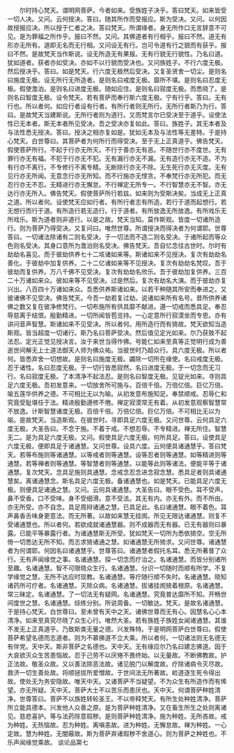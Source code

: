 <!-- { "loadSidebar": true } -->
　　尔时持心梵天。谓明网菩萨。今者如来。受族姓子决乎。答曰梵天。如来皆受一切人决。又问。云何授决。答曰。随其所作而受报应。斯为受决。又问。以何因故授报应决。所以授于仁者之决。答曰梵天。所谓缘者。身无所作口无言辞意不可见。是为罪福之所作乎。报曰不然。又问。其佛道者有行相乎。报曰不然。道无有形亦无所有。道即无名而无行相。又问设无有行。岂可令道有行之貌而有获乎。报曰不然。是故梵天当作斯说。设无所造无有果报。无有行貌无行貌性。乃名曰道。犹如道者。获者亦如受决。亦如不以行貌而受决也。又问族姓子。不行六度无极。然后授决乎。答曰。如是梵天。行六度无极然后受决。又复圣贤舍一切尘。是则名曰施度无极。设无所行无所造者。是则名曰戒度无极。靡所不堪。是则名曰忍度无极。假使澹泊。是则名曰进度无极。随如应住。是则名曰寂度无极。而悉晓了。是则名曰智度无极。设令梵天。若有菩萨而奉行斯六度无极。宁有行乎。答曰。无有行也。所以者何。如应行者设有行者。有所行者则无所行。无所行者斯乃为行。答曰。是故梵天当建斯说。无所行者则为道行。又而梵言尔已受决至于道乎。设使法性已无本者。斯无本者所见受决。吾之受决亦复如此。答曰。族姓子。其无本者及与法性悉无授决。答曰。授决之相亦复如是。犹如无本及与法性等无差特。于是持心梵天。白世尊曰。其菩萨者为何所行而得受决。至于无上正真道乎。佛告梵天。假使菩萨所行。不起于行亦无所灭。不行于善亦无有恶。不随世行亦不度世。无有罪行亦无有福。不犯于行亦无不犯。无有漏行亦无不漏。无有造行亦无不造。不为有行亦不离行。不专修行不离专精。无断除行亦无不除。无生死行亦无灭度。无有见行亦无所闻。无意念行亦无所知。而不行施亦无悭贪。不奉梵行亦无所犯。而无忍行亦无不忍。无精进行亦无懈怠。不行禅定无所专一。不行智慧亦无不智。亦无达行亦无所入。佛告梵天。假使菩萨所行若兹。如来则为受斯决矣。当成无上正真之道。所以者何。设使梵天应如行者。有所行者志有所造。若行于道而起想行。若无想行而行于道。有所造行若无造行。行于道者。有所放逸无所放逸。有所戏乐无所戏乐。斯为道者则非道行。以是之故。梵天当知。莫作斯观。皆度一切诸所造行。则为菩萨乃得受决。又复问曰。唯然世尊。所谓授决而得决者为何谓耶。世尊答曰。一切诸法除诸有二则名受决。于一切法而不造二则名受决。于诸所起而等众色则名受决。其身口意所为澹泊则名受决。佛告梵天。吾自忆念往古世时。尔时有劫劫名喜见。而于彼劫供养七十二垓诸如来等。斯诸如来不见授决。复次有劫劫名善化。于彼劫中加复供养。二十二亿诸如来等不见授决。复次有劫劫名梵叹。吾于彼劫而复供养。万八千佛不见受决。复次有劫劫名欣乐。吾于彼劫加复供养。三百二十万诸如来众。彼如来等不见受决。过是然后。复次有劫名大演。而于彼劫亦复兴出。八百四十万诸如来众。吾悉供养斯诸如来。以若干种随其所安而奉进之。又彼诸佛不见受决。佛告梵天。今吾一劫若复过劫。说诸如来所有名号。昔所供养诸佛之数又复在彼净修梵行。一切布施所有供具靡不献进。遵一切戒而悉具足。奉忍辱慈离于结恨。殷勤精进。一切所闻皆苞览持。一心定意所行寂漠坐而专思。亦有讲问音声智慧。斯诸如来不见受决。所以者何。用所造行而有猗故。梵天欲知当造斯观。皆当超度一切诸行。斯乃名曰菩萨受决。然后值见定光如来。尔乃获致不起法忍。定光正觉见授决言。汝于来世当得作佛。号能仁如来至真等正觉明行成为善逝世间解无上士道法御天人师为佛众祐。当彼世时乃超众行。具六度无极。所以者何。皆悉弃舍一切想故。是则名曰施度无极。蠲除一切所在缘使。名曰戒度无极。忍于诸性。名曰忍度无极。于一切行皆悉寂然。名曰进度无极。于一切念而无习行。名曰寂度无极。了本清净不起法忍。是则名曰智度无极。见锭光如来。寻则具足六度无极。吾初发意来。一切放舍所可施与。百倍千倍。万倍亿倍。巨亿万倍。喻五莲华供养之德。不可相比无以为喻。从初发意布施知足。奉禁顺戒。忍辱仁和究竟受耻堪任于法。精进殷勤遵修不倦。禅定寂漠常无有着。从初发意观察智慧常不放逸。计斯智慧诸度无极。百倍千倍。万倍亿倍。巨亿万倍。不可相比无以为喻。是故梵天。当造斯观。在彼世时。寻即具足六度无极。又问世尊。云何具足六度无极。大圣告曰。不念于施。不着于戒。不想忍辱。不专精进。禅无所住。智慧无二。是为具足六度无极。又问。假使具足六度无极。何所具足。答曰。设使具足六度无极。便即具足于诸通慧。又问世尊。设具六度。云何便具诸通慧乎。答曰梵天。若等布施则等诸通慧。以等戒者则等通慧。设等忍者则等通慧。如等精进则等通慧。若等禅者则等通慧。等智慧者则等通慧。以能等此则等诸法。便能平等于诸通慧。复次梵天。念具足施则具通慧。念戒念忍念进念寂念慧。悉具足者则具诸通慧矣。离诸通慧念。斯名具足六度无极。备诸通慧也。如是梵天。已能具足六度无极。则便具足诸通之慧。又问。云何具诸通慧。大圣告曰。眼不受色。耳不受声。鼻不受香。口不受味。身不受细滑。意不受法。其无有内。亦无有外。而不所由。亦无所受。亦不自念。具足周辩诸通之慧。已具足此。名曰诸通慧。眼不着色。耳声鼻香舌味身更意法。而无所著。以故如来慧无挂阂。所见无限达诸通慧。则复不受诸通慧也。所以者何。若欲成就诸通慧器。则不成器而无有器。已无有器则曰暴露。已能平等暴露行者。为诸通慧斯无所受。犹如梵天一切所为悉依猗空。空无所倚一切悉达无所不知。而志求猗诸通之慧。如诸通慧无所猗求。又问世尊。诸通慧者为何谓耶。何因名曰诸通慧乎。世尊答曰。诸通慧者假托名耳。悉无所著普了众行。无有声闻缘觉之事。名诸通慧。探一切念而疗治之。名诸通慧。而皆分别诸所至趣。名诸通慧。智不可限晓众生行。名诸通慧。分识一切随时而顺有所学。不复学缘觉之慧。无所不达应时现教。名诸通慧。等疗随行顺不失时。名诸通慧。晓知诸药所可疗者。名诸通慧。灭除众病。名诸通慧。拔诸挂阂猗着根原。名诸通慧。常三昧定。名诸通慧。了一切法无有疑网。名诸通慧。究竟普达靡所不知。开畅世间度世之慧。名诸通慧。综练分别。所说周备。一切敏达。梵天。是故名诸通慧。于是持心梵天。白世尊曰。至未曾有天中之天。诸佛世尊而无有心。因慧名心心本清净。如来至真究尽晓了众生心行。唯然大圣。若有族姓子族姓女闻诸通慧。其谁不发无上正真道乎。乃致斯类无量之德。兴发殊特。于是明网菩萨白世尊曰。假使菩萨希望名德而志道者。则为不慕佛道不立大乘。所以者何。一切诸法则无名德无有伴党。天中天。斯非菩萨之名德也。天中天。无有缘应尔乃名曰建志佛道。因于大哀欲灭众生苦患恼故。忍于己劳不以厌惓不畏终始。以无量故。不断佛教故。护正法故。敬圣众故。又以善法除恶法故。诸见脱门以解度故。疗除诸病令灭尽故。救济一切生善处故。将顺拯拔所爱憎故。于世间法无所著故。崄道逐生死令得出故。使处无为务安隐故。唯天中天。又诸菩萨不当疑望。不为众生有所造作而有悕望。亦无所疑。天中天。菩萨大士不以苦乐而患厌也。天中天。何谓菩萨种姓清净。世尊答曰。菩萨不以族姓转轮圣王。不以帝释梵天。有所生处种姓清净。菩萨所立能具德本。兴发他人众善之原。是为菩萨种姓清净。又在畜生所生之处则离诸见。慈悲喜护。等与法药除意瑕秽。是则菩萨种姓清净。施为种姓。无所吝故。戒为种姓。无热恼故。忍为种姓。离嗔恚故。进为种姓。无懈怠故。禅为种姓。一心定故。慧为种姓。无闇蔽故。斯为菩萨弃诸瑕秽不舍道心。则为菩萨之种姓也。不乐声闻缘觉乘故。
谈论品第七
